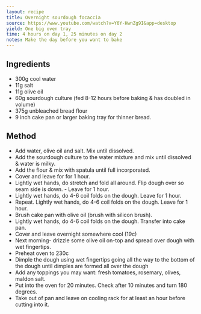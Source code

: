 ```yaml
---
layout: recipe
title: Overnight sourdough focaccia
source: https://www.youtube.com/watch?v=Y6Y-HwnZg9I&app=desktop
yield: One big oven tray
time: 4 hours on day 1, 25 minutes on day 2
notes: Make the day before you want to bake
---
```

## Ingredients
- 300g cool water
- 11g salt
- 11g olive oil
- 60g sourdough culture (fed 8-12 hours before baking & has doubled in volume)
- 375g unbleached bread flour
- 9 inch cake pan or larger baking tray for thinner bread. 

## Method
- Add water, olive oil and salt. Mix until dissolved.
- Add the sourdough culture to the water mixture and mix until dissolved & water is milky.
- Add the flour & mix with spatula until full incorporated.
- Cover and leave for for 1 hour. 
- Lightly wet hands, do stretch and fold all around. Flip dough over so seam side is down. - Leave for 1 hour.
- Lightly wet hands, do 4-6 coil folds on the dough. Leave for 1 hour.
- Repeat. Lightly wet hands, do 4-6 coil folds on the dough. Leave for 1 hour.
- Brush cake pan with olive oil (brush with silicon brush). 
- Lightly wet hands, do 4-6 coil folds on the dough. Transfer into cake pan.
- Cover and leave overnight somewhere cool (19c)
- Next morning- drizzle some olive oil on-top and spread over dough with wet fingertips.
- Preheat oven to 230c
- Dimple the dough using wet fingertips going all the way to the bottom of the dough until dimples are formed all over the dough
- Add any toppings you may want: fresh tomatoes, rosemary, olives, maldon salt. 
- Put into the oven for 20 minutes. Check after 10 minutes and turn 180  degrees. 
- Take out of pan and leave on cooling rack for at least an hour before cutting into it. 

